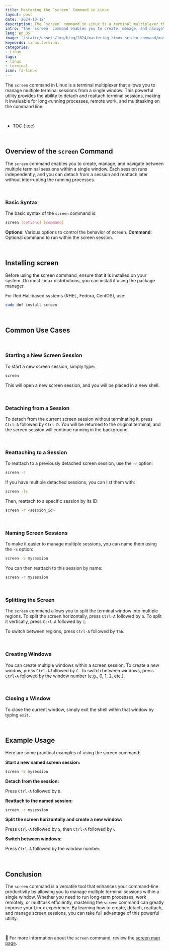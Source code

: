 ```yaml
---
title: Mastering the `screen` Command in Linux
layout: post
date: '2024-10-12'
description: The `screen` command in Linux is a terminal multiplexer that allows you to manage multiple terminal sessions from a single window.
intro: "The `screen` command enables you to create, manage, and navigate between multiple terminal sessions within a single window." 
lang: en_US
image: "/static/assets/img/blog/2024/mastering_linux_screen_command/mastering_linux_screen_command.jpg"
keywords: linux,terminal
categories:
- Linux
tags:
- linux
- terminal
icon: fa-linux
---
```


The `screen` command in Linux is a terminal multiplexer that allows you to manage multiple terminal sessions from a single window. This powerful utility provides the ability to detach and reattach terminal sessions, making it invaluable for long-running processes, remote work, and multitasking on the command line.

<br>

* TOC 
{:toc}

<br>

## Overview of the `screen` Command

The `screen` command enables you to create, manage, and navigate between multiple terminal sessions within a single window. Each session runs independently, and you can detach from a session and reattach later without interrupting the running processes.

<br>

### Basic Syntax

The basic syntax of the `screen` command is:

```bash
screen [options] [command]
```

**Options**: Various options to control the behavior of screen.
**Command**: Optional command to run within the screen session.

<br>

## Installing screen

Before using the screen command, ensure that it is installed on your system. On most Linux distributions, you can install it using the package manager.

For Red Hat-based systems (RHEL, Fedora, CentOS), use:

```bash
sudo dnf install screen
```

<br>

## Common Use Cases

<br>

### Starting a New Screen Session

To start a new screen session, simply type:

```bash
screen
```

This will open a new screen session, and you will be placed in a new shell.

<br>

### Detaching from a Session

To detach from the current screen session without terminating it, press `Ctrl-A` followed by `Ctrl-D`. You will be returned to the original terminal, and the screen session will continue running in the background.

<br>

### Reattaching to a Session

To reattach to a previously detached screen session, use the `-r` option:

```bash
screen -r
```

If you have multiple detached sessions, you can list them with:

```bash
screen -ls
```

Then, reattach to a specific session by its ID:

```bash
screen -r <session_id>
```

<br>

### Naming Screen Sessions

To make it easier to manage multiple sessions, you can name them using the `-S` option:

```bash
screen -S mysession
```

You can then reattach to this session by name:

```bash
screen -r mysession
```

<br>

### Splitting the Screen
The `screen` command allows you to split the terminal window into multiple regions. To split the screen horizontally, press `Ctrl-A` followed by `S`. To split it vertically, press `Ctrl-A` followed by `|`.

To switch between regions, press `Ctrl-A` followed by `Tab`.

<br>

### Creating Windows

You can create multiple windows within a screen session. To create a new window, press `Ctrl-A` followed by `C`. To switch between windows, press `Ctrl-A` followed by the window number (e.g., 0, 1, 2, etc.).

<br>

### Closing a Window

To close the current window, simply exit the shell within that window by typing `exit`.

<br>

## Example Usage
Here are some practical examples of using the screen command:

**Start a new named screen session:**

```bash
screen -S mysession
```

**Detach from the session:**

Press `Ctrl-A` followed by `D`.

**Reattach to the named session:**

```bash
screen -r mysession
```

**Split the screen horizontally and create a new window:**

Press `Ctrl-A` followed by `S`, then `Ctrl-A` followed by `C`.

**Switch between windows:**

Press `Ctrl-A` followed by the window number.

<br>

## Conclusion

The `screen` command is a versatile tool that enhances your command-line productivity by allowing you to manage multiple terminal sessions within a single window. Whether you need to run long-term processes, work remotely, or multitask efficiently, mastering the `screen` command can greatly improve your Linux experience. By learning how to create, detach, reattach, and manage screen sessions, you can take full advantage of this powerful utility.

<br>

📝 For more information about the `screen` command, review the [screen man page](https://linux.die.net/man/1/screen).
